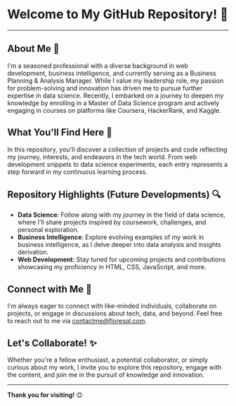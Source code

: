# Welcome to My GitHub Repository! 🚀

---

## About Me 🌟
I'm a seasoned professional with a diverse background in web development, business intelligence, and currently serving as a Business Planning & Analysis Manager. While I value my leadership role, my passion for problem-solving and innovation has driven me to pursue further expertise in data science. Recently, I embarked on a journey to deepen my knowledge by enrolling in a Master of Data Science program and actively engaging in courses on platforms like Coursera, HackerRank, and Kaggle.

## What You'll Find Here 💼
In this repository, you'll discover a collection of projects and code reflecting my journey, interests, and endeavors in the tech world. From web development snippets to data science experiments, each entry represents a step forward in my continuous learning process.

## Repository Highlights (Future Developments) 🔍
- **Data Science**: Follow along with my journey in the field of data science, where I'll share projects inspired by coursework, challenges, and personal exploration.
- **Business Intelligence**: Explore evolving examples of my work in business intelligence, as I delve deeper into data analysis and insights derivation. 
- **Web Development**: Stay tuned for upcoming projects and contributions showcasing my proficiency in HTML, CSS, JavaScript, and more. 

## Connect with Me 🤝
I'm always eager to connect with like-minded individuals, collaborate on projects, or engage in discussions about tech, data, and beyond. Feel free to reach out to me via [contactme@floresql.com](mailto:contactme@floresql.com).

## Let's Collaborate! ✨
Whether you're a fellow enthusiast, a potential collaborator, or simply curious about my work, I invite you to explore this repository, engage with the content, and join me in the pursuit of knowledge and innovation.

---

**Thank you for visiting!** 😊
